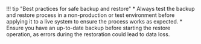 !!! tip "Best practices for safe backup and restore"
    * Always test the backup and restore process in a non-production or test environment before applying it to a live system to ensure the process works as expected.
    * Ensure you have an up-to-date backup before starting the restore operation, as errors during the restoration could lead to data loss.